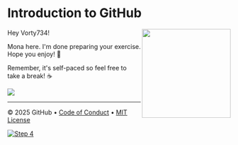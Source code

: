 # Introduction to GitHub

<img src="https://octodex.github.com/images/Professortocat_v2.png" align="right" height="200px" />

Hey Vorty734!

Mona here. I'm done preparing your exercise. Hope you enjoy! 💚

Remember, it's self-paced so feel free to take a break! ☕️

[![](https://img.shields.io/badge/Go%20to%20Exercise-%E2%86%92-1f883d?style=for-the-badge&logo=github&labelColor=197935)](https://github.com/Vorty734/skills-introduction-to-github/issues/1)

---

&copy; 2025 GitHub &bull; [Code of Conduct](https://www.contributor-covenant.org/version/2/1/code_of_conduct/code_of_conduct.md) &bull; [MIT License](https://gh.io/mit)

[![Step 4](https://github.com/Vorty734/skills-introduction-to-github/actions/workflows/4-merge-your-pull-request.yml/badge.svg)](https://github.com/Vorty734/skills-introduction-to-github/actions/workflows/4-merge-your-pull-request.yml)

